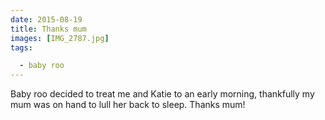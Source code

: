 ```yaml
---
date: 2015-08-19
title: Thanks mum
images: [IMG_2787.jpg]
tags:

  - baby roo
---
```

Baby roo decided to treat me and Katie to an early morning, thankfully my mum was on hand to lull her back to sleep. Thanks mum!